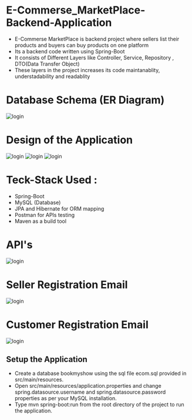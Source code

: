 # E-Commerse_MarketPlace-Backend-Application

- E-Commerse MarketPlace is backend project where
sellers list their products and buyers can buy products on one platform
- Its a backend code written using Spring-Boot
- It consists of Different Layers like Controller, Service, Repository , DTO(Data Transfer Object)
- These layers in the project increases its code maintanablity, understadability and readablity

# Database Schema (ER Diagram)
![login](https://github.com/Akash-Hajare/E-Commerse_MarketPlace-Backend-Application/blob/master/Screenshots/ecom-db.png)

# Design of the Application
![login](https://github.com/Akash-Hajare/E-Commerse_MarketPlace-Backend-Application/blob/master/Screenshots/design-1.png)
![login](https://github.com/Akash-Hajare/E-Commerse_MarketPlace-Backend-Application/blob/master/Screenshots/design-2.png)
![login](https://github.com/Akash-Hajare/E-Commerse_MarketPlace-Backend-Application/blob/master/Screenshots/design-3.png)


# Teck-Stack Used : 
 - Spring-Boot
 - MySQL (Database)
 - JPA and Hibernate for ORM mapping
 - Postman for APIs testing
 - Maven as a build tool

# API's
![login](https://github.com/Akash-Hajare/E-Commerse_MarketPlace-Backend-Application/blob/master/Screenshots/Ecom%20APIs.png)

# Seller Registration Email
![login](https://github.com/Akash-Hajare/E-Commerse_MarketPlace-Backend-Application/blob/master/Screenshots/ecom-email1.png)

# Customer Registration Email
![login](https://github.com/Akash-Hajare/E-Commerse_MarketPlace-Backend-Application/blob/master/Screenshots/ecom-email2.png)
## Setup the Application
- Create a database bookmyshow using the sql file ecom.sql provided in src/main/resources.
- Open src/main/resources/application.properties and change spring.datasource.username and spring.datasource.password properties as per your MySQL installation.
- Type mvn spring-boot:run from the root directory of the project to run the application.


